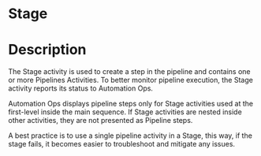 ﻿# Stage

# Description

The Stage activity is used to create a step in the pipeline and contains one or more Pipelines Activities. To better monitor pipeline execution, the Stage activity reports its status to Automation Ops.

Automation Ops displays pipeline steps only for Stage activities used at the first-level inside the main sequence. If Stage activities are nested inside other activities, they are not presented as Pipeline steps.

A best practice is to use a single pipeline activity in a Stage, this way, if the stage fails, it becomes easier to troubleshoot and mitigate any issues.
